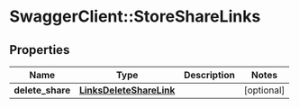 # SwaggerClient::StoreShareLinks

## Properties
Name | Type | Description | Notes
------------ | ------------- | ------------- | -------------
**delete_share** | [**LinksDeleteShareLink**](LinksDeleteShareLink.md) |  | [optional] 


